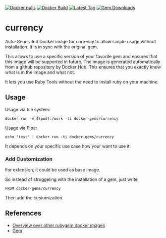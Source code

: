 [![Docker pulls](https://img.shields.io/docker/pulls/rubygem/currency.svg)](https://hub.docker.com/r/rubygem/currency/)
[![Docker Build](https://img.shields.io/docker/automated/rubygem/currency.svg)](https://hub.docker.com/r/rubygem/currency/)
[![Latest Tag](https://img.shields.io/github/tag/docker-rubygem/currency.svg)](https://hub.docker.com/r/rubygem/currency/)
[![Gem Downloads](https://img.shields.io/gem/dt/currency.svg)](https://rubygems.org/gems/currency/)
# currency

Auto-Generated Docker image for currency to allow simple usage without installation.
It is in sync with the original gem.

This allows to use a specific version of your favorite gem and ensures that this image will be supported in future.
The image is generated automatically from a github repository by Docker Hub.
This ensures that you exactly know what is in the image and what not.

It lets you use Ruby Tools without the need to install ruby on your machine.

## Usage

Usage via file system:

`docker run -v $(pwd):/work -ti docker-gems/currency`

Usage via Pipe:

`echo "test" | docker run -ti docker-gems/currency`

It depends on your specific use case how your want to use it.

### Add Customization

For extension, it could be used as base image.

So instead of struggeling with the installation of a gem, just write

`FROM docker-gems/currency`

Then add the customization.

## References

 - [Overview over other rubygem docker images](https://github.com/thinkbot/docker-rubygem)
 - [Gem](https://rubygems.org/gems/currency/)
